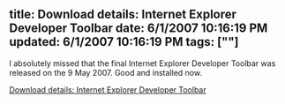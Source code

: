 title: Download details: Internet Explorer Developer Toolbar
date: 6/1/2007 10:16:19 PM
updated: 6/1/2007 10:16:19 PM
tags: [""]
---
I absolutely missed that the final Internet Explorer Developer Toolbar was released on the 9 May 2007. Good and installed now.

[Download details: Internet Explorer Developer Toolbar](http://www.microsoft.com/downloads/details.aspx?FamilyID=e59c3964-672d-4511-bb3e-2d5e1db91038&displaylang=en)
